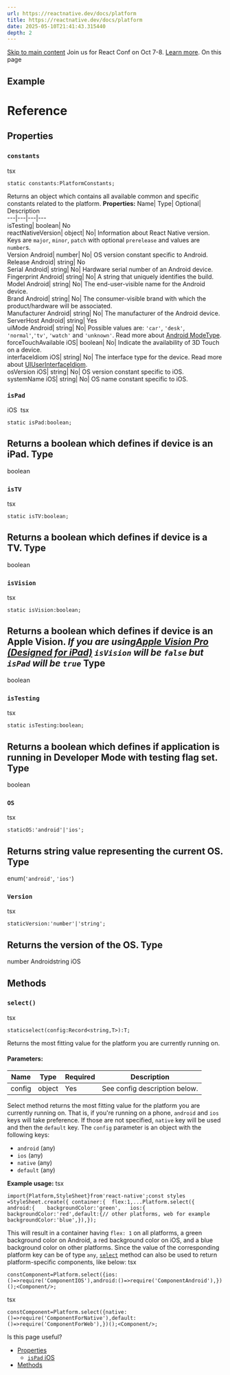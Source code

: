 ```yaml
---
url: https://reactnative.dev/docs/platform
title: https://reactnative.dev/docs/platform
date: 2025-05-10T21:41:43.315440
depth: 2
---
```


[Skip to main content](https://reactnative.dev/docs/platform#__docusaurus_skipToContent_fallback)
Join us for React Conf on Oct 7-8. [Learn more](https://conf.react.dev).
On this page
## Example[​](https://reactnative.dev/docs/platform#example "Direct link to Example")
# Reference
## Properties[​](https://reactnative.dev/docs/platform#properties "Direct link to Properties")
### `constants`[​](https://reactnative.dev/docs/platform#constants "Direct link to constants")
tsx
```
static constants:PlatformConstants;
```

Returns an object which contains all available common and specific constants related to the platform.
**Properties:**
Name| Type| Optional| Description  
---|---|---|---  
isTesting| boolean| No  
reactNativeVersion| object| No| Information about React Native version. Keys are `major`, `minor`, `patch` with optional `prerelease` and values are `number`s.  
Version Android| number| No| OS version constant specific to Android.  
Release Android| string| No  
Serial Android| string| No| Hardware serial number of an Android device.  
Fingerprint Android| string| No| A string that uniquely identifies the build.  
Model Android| string| No| The end-user-visible name for the Android device.  
Brand Android| string| No| The consumer-visible brand with which the product/hardware will be associated.  
Manufacturer Android| string| No| The manufacturer of the Android device.  
ServerHost Android| string| Yes  
uiMode Android| string| No| Possible values are: `'car'`, `'desk'`, `'normal'`,`'tv'`, `'watch'` and `'unknown'`. Read more about [Android ModeType](https://developer.android.com/reference/android/app/UiModeManager.html).  
forceTouchAvailable iOS| boolean| No| Indicate the availability of 3D Touch on a device.  
interfaceIdiom iOS| string| No| The interface type for the device. Read more about [UIUserInterfaceIdiom](https://developer.apple.com/documentation/uikit/uiuserinterfaceidiom).  
osVersion iOS| string| No| OS version constant specific to iOS.  
systemName iOS| string| No| OS name constant specific to iOS.  
### `isPad`
iOS
[​](https://reactnative.dev/docs/platform#ispad-ios "Direct link to ispad-ios")
tsx
```
static isPad:boolean;
```

Returns a boolean which defines if device is an iPad.
Type  
---  
boolean  
### `isTV`[​](https://reactnative.dev/docs/platform#istv "Direct link to istv")
tsx
```
static isTV:boolean;
```

Returns a boolean which defines if device is a TV.
Type  
---  
boolean  
### `isVision`[​](https://reactnative.dev/docs/platform#isvision "Direct link to isvision")
tsx
```
static isVision:boolean;
```

Returns a boolean which defines if device is an Apple Vision. _If you are using[Apple Vision Pro (Designed for iPad)](https://developer.apple.com/documentation/visionos/checking-whether-your-app-is-compatible-with-visionos) `isVision` will be `false` but `isPad` will be `true`_
Type  
---  
boolean  
### `isTesting`[​](https://reactnative.dev/docs/platform#istesting "Direct link to istesting")
tsx
```
static isTesting:boolean;
```

Returns a boolean which defines if application is running in Developer Mode with testing flag set.
Type  
---  
boolean  
### `OS`[​](https://reactnative.dev/docs/platform#os "Direct link to os")
tsx
```
staticOS:'android'|'ios';
```

Returns string value representing the current OS.
Type  
---  
enum(`'android'`, `'ios'`)  
### `Version`[​](https://reactnative.dev/docs/platform#version "Direct link to version")
tsx
```
staticVersion:'number'|'string';
```

Returns the version of the OS.
Type  
---  
number Androidstring iOS  
## Methods[​](https://reactnative.dev/docs/platform#methods "Direct link to Methods")
### `select()`[​](https://reactnative.dev/docs/platform#select "Direct link to select")
tsx
```
staticselect(config:Record<string,T>):T;
```

Returns the most fitting value for the platform you are currently running on.
#### Parameters:[​](https://reactnative.dev/docs/platform#parameters "Direct link to Parameters:")
Name| Type| Required| Description  
---|---|---|---  
config| object| Yes| See config description below.  
Select method returns the most fitting value for the platform you are currently running on. That is, if you're running on a phone, `android` and `ios` keys will take preference. If those are not specified, `native` key will be used and then the `default` key.
The `config` parameter is an object with the following keys:
  * `android` (any)
  * `ios` (any)
  * `native` (any)
  * `default` (any)


**Example usage:**
tsx
```
import{Platform,StyleSheet}from'react-native';const styles =StyleSheet.create({ container:{  flex:1,...Platform.select({   android:{    backgroundColor:'green',   ios:{    backgroundColor:'red',default:{// other platforms, web for example    backgroundColor:'blue',}),});
```

This will result in a container having `flex: 1` on all platforms, a green background color on Android, a red background color on iOS, and a blue background color on other platforms.
Since the value of the corresponding platform key can be of type `any`, [`select`](https://reactnative.dev/docs/platform#select) method can also be used to return platform-specific components, like below:
tsx
```
constComponent=Platform.select({ios:()=>require('ComponentIOS'),android:()=>require('ComponentAndroid'),})();<Component/>;
```

tsx
```
constComponent=Platform.select({native:()=>require('ComponentForNative'),default:()=>require('ComponentForWeb'),})();<Component/>;
```

Is this page useful?
  * [Properties](https://reactnative.dev/docs/platform#properties)
    * [`isPad` iOS](https://reactnative.dev/docs/platform#ispad-ios)
  * [Methods](https://reactnative.dev/docs/platform#methods)



